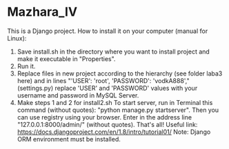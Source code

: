# Mazhara_IV
 This is a Django project.
 How to install it on your computer (manual for Linux):
 1. Save install.sh in the directory where you want to install project and make it executable in "Properties".
 2. Run it.
 3. Replace files in new project according to the hierarchy (see folder laba3 here) and in lines 
 "'USER': 'root',
 'PASSWORD': 'vodkA888',"
 (settings.py) replace 'USER' and 'PASSWORD' values with your username and password in MySQL Server.
 4. Make steps 1 and 2 for install2.sh
 To start server, run in Terminal this command (without quotes): "python manage.py startserver". Then you can use registry using your browser. Enter in the address line "127.0.0.1:8000/admin/" (without quotes). That's all!
 Useful link: https://docs.djangoproject.com/en/1.8/intro/tutorial01/
Note: Django ORM environment must be installed.
